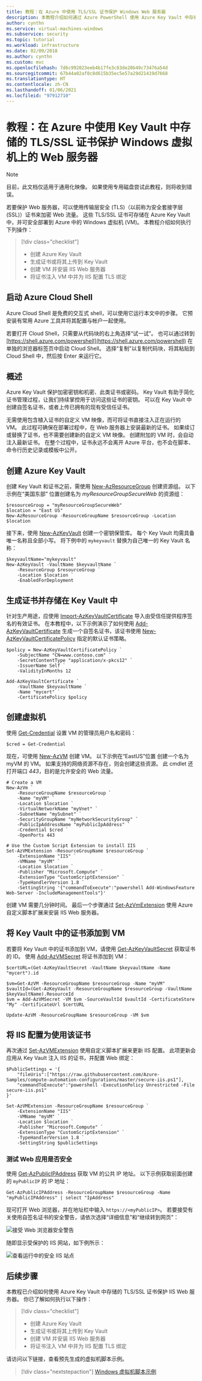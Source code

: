 ```yaml
---
title: 教程：在 Azure 中使用 TLS/SSL 证书保护 Windows Web 服务器
description: 本教程介绍如何通过 Azure PowerShell 使用 Azure Key Vault 中存储的 TLS/SSL 证书来保护运行 IIS Web 服务器的 Windows 虚拟机。
author: cynthn
ms.service: virtual-machines-windows
ms.subservice: security
ms.topic: tutorial
ms.workload: infrastructure
ms.date: 02/09/2018
ms.author: cynthn
ms.custom: mvc
ms.openlocfilehash: 7d6c992023eeb4b17fe3c83de20b49c73476a54d
ms.sourcegitcommit: 67b44a02af0c8d615b35ec5e57a29d21419d7668
ms.translationtype: HT
ms.contentlocale: zh-CN
ms.lasthandoff: 01/06/2021
ms.locfileid: "97912710"
---
```

# <a name="tutorial-secure-a-web-server-on-a-windows-virtual-machine-in-azure-with-tlsssl-certificates-stored-in-key-vault"></a>教程：在 Azure 中使用 Key Vault 中存储的 TLS/SSL 证书保护 Windows 虚拟机上的 Web 服务器

> [!NOTE]
> 目前，此文档仅适用于通用化映像。 如果使用专用磁盘尝试此教程，则将收到错误。 

若要保护 Web 服务器，可以使用传输层安全 (TLS)（以前称为安全套接字层 (SSL)）证书来加密 Web 流量。 这些 TLS/SSL 证书可存储在 Azure Key Vault 中，并可安全部署到 Azure 中的 Windows 虚拟机 (VM)。 本教程介绍如何执行下列操作：

> [!div class="checklist"]
> * 创建 Azure Key Vault
> * 生成证书或将其上传到 Key Vault
> * 创建 VM 并安装 IIS Web 服务器
> * 将证书注入 VM 中并为 IIS 配置 TLS 绑定


## <a name="launch-azure-cloud-shell"></a>启动 Azure Cloud Shell

Azure Cloud Shell 是免费的交互式 shell，可以使用它运行本文中的步骤。 它预安装有常用 Azure 工具并将其配置与帐户一起使用。 

若要打开 Cloud Shell，只需要从代码块的右上角选择“试一试”。  也可以通过转到 [https://shell.azure.com/powershell](https://shell.azure.com/powershell) 在单独的浏览器标签页中启动 Cloud Shell。 选择“复制”以复制代码块，将其粘贴到 Cloud Shell 中，然后按 Enter 来运行它。 


## <a name="overview"></a>概述
Azure Key Vault 保护加密密钥和机密、此类证书或密码。 Key Vault 有助于简化证书管理过程，让我们持续掌控用于访问这些证书的密钥。 可以在 Key Vault 中创建自签名证书，或者上传已拥有的现有受信任证书。

无需使用包含植入证书的自定义 VM 映像，而可将证书直接注入正在运行的 VM。 此过程可确保在部署过程中，在 Web 服务器上安装最新的证书。 如果续订或替换了证书，也不需要创建新的自定义 VM 映像。 创建附加的 VM 时，会自动注入最新证书。 在整个过程中，证书永远不会离开 Azure 平台，也不会在脚本、命令行历史记录或模板中公开。


## <a name="create-an-azure-key-vault"></a>创建 Azure Key Vault
创建 Key Vault 和证书之前，需使用 [New-AzResourceGroup](/powershell/module/az.resources/new-azresourcegroup) 创建资源组。 以下示例在“美国东部”  位置创建名为 *myResourceGroupSecureWeb* 的资源组：

```azurepowershell-interactive
$resourceGroup = "myResourceGroupSecureWeb"
$location = "East US"
New-AzResourceGroup -ResourceGroupName $resourceGroup -Location $location
```

接下来，使用 [New-AzKeyVault](/powershell/module/az.keyvault/new-azkeyvault) 创建一个密钥保管库。 每个 Key Vault 均需具备唯一名称且全部小写。 将下例中的 `mykeyvault` 替换为自己唯一的 Key Vault 名称：

```azurepowershell-interactive
$keyvaultName="mykeyvault"
New-AzKeyVault -VaultName $keyvaultName `
    -ResourceGroup $resourceGroup `
    -Location $location `
    -EnabledForDeployment
```

## <a name="generate-a-certificate-and-store-in-key-vault"></a>生成证书并存储在 Key Vault 中
针对生产用途，应使用 [Import-AzKeyVaultCertificate](/powershell/module/az.keyvault/import-azkeyvaultcertificate) 导入由受信任提供程序签名的有效证书。 在本教程中，以下示例演示了如何使用 [Add-AzKeyVaultCertificate](/powershell/module/az.keyvault/add-azkeyvaultcertificate) 生成一个自签名证书，该证书使用 [New-AzKeyVaultCertificatePolicy](/powershell/module/az.keyvault/new-azkeyvaultcertificatepolicy) 指定的默认证书策略。 

```azurepowershell-interactive
$policy = New-AzKeyVaultCertificatePolicy `
    -SubjectName "CN=www.contoso.com" `
    -SecretContentType "application/x-pkcs12" `
    -IssuerName Self `
    -ValidityInMonths 12

Add-AzKeyVaultCertificate `
    -VaultName $keyvaultName `
    -Name "mycert" `
    -CertificatePolicy $policy 
```


## <a name="create-a-virtual-machine"></a>创建虚拟机
使用 [Get-Credential](/powershell/module/microsoft.powershell.security/get-credential?view=powershell-5.1&preserve-view=true) 设置 VM 的管理员用户名和密码：

```azurepowershell-interactive
$cred = Get-Credential
```

现在，可使用 [New-AzVM](/powershell/module/az.compute/new-azvm) 创建 VM。 以下示例在“EastUS”位置  创建一个名为 myVM  的 VM。 如果支持的网络资源不存在，则会创建这些资源。 此 cmdlet 还打开端口 *443*，目的是允许安全的 Web 流量。

```azurepowershell-interactive
# Create a VM
New-AzVm `
    -ResourceGroupName $resourceGroup `
    -Name "myVM" `
    -Location $location `
    -VirtualNetworkName "myVnet" `
    -SubnetName "mySubnet" `
    -SecurityGroupName "myNetworkSecurityGroup" `
    -PublicIpAddressName "myPublicIpAddress" `
    -Credential $cred `
    -OpenPorts 443

# Use the Custom Script Extension to install IIS
Set-AzVMExtension -ResourceGroupName $resourceGroup `
    -ExtensionName "IIS" `
    -VMName "myVM" `
    -Location $location `
    -Publisher "Microsoft.Compute" `
    -ExtensionType "CustomScriptExtension" `
    -TypeHandlerVersion 1.8 `
    -SettingString '{"commandToExecute":"powershell Add-WindowsFeature Web-Server -IncludeManagementTools"}'
```

创建 VM 需要几分钟时间。 最后一个步骤通过 [Set-AzVmExtension](/powershell/module/az.compute/set-azvmextension) 使用 Azure 自定义脚本扩展来安装 IIS Web 服务器。


## <a name="add-a-certificate-to-vm-from-key-vault"></a>将 Key Vault 中的证书添加到 VM
若要将 Key Vault 中的证书添加到 VM，请使用 [Get-AzKeyVaultSecret](/powershell/module/az.keyvault/get-azkeyvaultsecret) 获取证书的 ID。 使用 [Add-AzVMSecret](/powershell/module/az.compute/add-azvmsecret) 将证书添加到 VM：

```azurepowershell-interactive
$certURL=(Get-AzKeyVaultSecret -VaultName $keyvaultName -Name "mycert").id

$vm=Get-AzVM -ResourceGroupName $resourceGroup -Name "myVM"
$vaultId=(Get-AzKeyVault -ResourceGroupName $resourceGroup -VaultName $keyVaultName).ResourceId
$vm = Add-AzVMSecret -VM $vm -SourceVaultId $vaultId -CertificateStore "My" -CertificateUrl $certURL

Update-AzVM -ResourceGroupName $resourceGroup -VM $vm
```


## <a name="configure-iis-to-use-the-certificate"></a>将 IIS 配置为使用该证书
再次通过 [Set-AzVMExtension](/powershell/module/az.compute/set-azvmextension) 使用自定义脚本扩展来更新 IIS 配置。 此项更新会应用从 Key Vault 注入 IIS 的证书，并配置 Web 绑定：

```azurepowershell-interactive
$PublicSettings = '{
    "fileUris":["https://raw.githubusercontent.com/Azure-Samples/compute-automation-configurations/master/secure-iis.ps1"],
    "commandToExecute":"powershell -ExecutionPolicy Unrestricted -File secure-iis.ps1"
}'

Set-AzVMExtension -ResourceGroupName $resourceGroup `
    -ExtensionName "IIS" `
    -VMName "myVM" `
    -Location $location `
    -Publisher "Microsoft.Compute" `
    -ExtensionType "CustomScriptExtension" `
    -TypeHandlerVersion 1.8 `
    -SettingString $publicSettings
```


### <a name="test-the-secure-web-app"></a>测试 Web 应用是否安全
使用 [Get-AzPublicIPAddress](/powershell/module/az.network/get-azpublicipaddress) 获取 VM 的公共 IP 地址。 以下示例获取前面创建的 `myPublicIP` 的 IP 地址：

```azurepowershell-interactive
Get-AzPublicIPAddress -ResourceGroupName $resourceGroup -Name "myPublicIPAddress" | select "IpAddress"
```

现可打开 Web 浏览器，并在地址栏中输入 `https://<myPublicIP>`。 若要接受有关使用自签名证书的安全警告，请依次选择“详细信息”和“继续转到网页”： 

![接受 Web 浏览器安全警告](./media/tutorial-secure-web-server/browser-warning.png)

随即显示受保护的 IIS 网站，如下例所示：

![查看运行中的安全 IIS 站点](./media/tutorial-secure-web-server/secured-iis.png)


## <a name="next-steps"></a>后续步骤
本教程已介绍如何使用 Azure Key Vault 中存储的 TLS/SSL 证书保护 IIS Web 服务器。 你已了解如何执行以下操作：

> [!div class="checklist"]
> * 创建 Azure Key Vault
> * 生成证书或将其上传到 Key Vault
> * 创建 VM 并安装 IIS Web 服务器
> * 将证书注入 VM 中并为 IIS 配置 TLS 绑定

请访问以下链接，查看预先生成的虚拟机脚本示例。

> [!div class="nextstepaction"]
> [Windows 虚拟机脚本示例](./powershell-samples.md)
